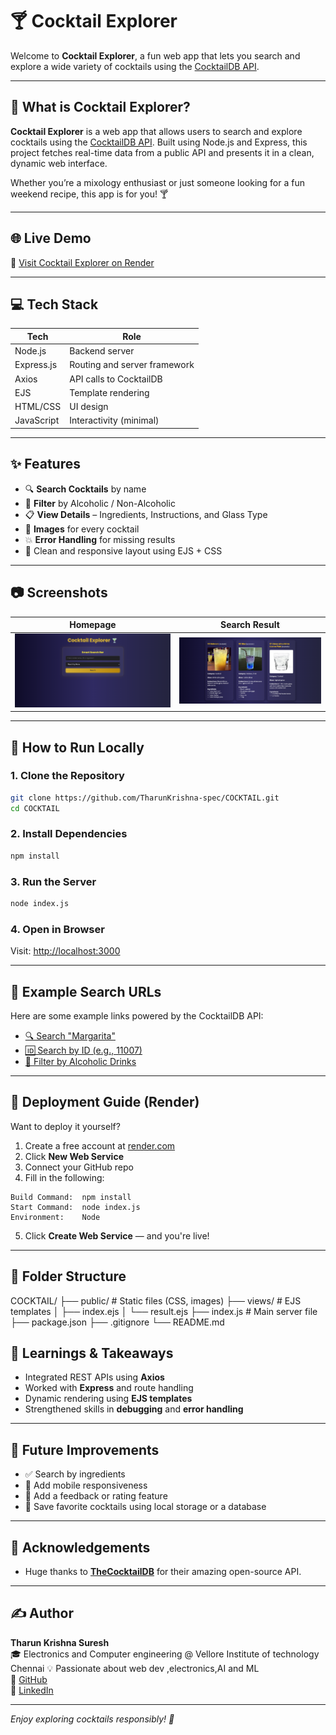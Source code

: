 # 🍸 Cocktail Explorer

Welcome to **Cocktail Explorer**, a fun web app that lets you search and explore a wide variety of cocktails using the [CocktailDB API](https://www.thecocktaildb.com/).

---
## 🧠 What is Cocktail Explorer?

**Cocktail Explorer** is a web app that allows users to search and explore cocktails using the [CocktailDB API](https://www.thecocktaildb.com/api.php). Built using Node.js and Express, this project fetches real-time data from a public API and presents it in a clean, dynamic web interface.

Whether you’re a mixology enthusiast or just someone looking for a fun weekend recipe, this app is for you! 🍸

---
## 🌐 Live Demo

🔗 [Visit Cocktail Explorer on Render](https://cocktail-explorer.onrender.com) <!-- Replace with your actual link after deployment -->

---

## 💻 Tech Stack

| Tech         | Role                          |
|--------------|-------------------------------|
| Node.js      | Backend server                |
| Express.js   | Routing and server framework  |
| Axios        | API calls to CocktailDB       |
| EJS          | Template rendering            |
| HTML/CSS     | UI design                     |
| JavaScript   | Interactivity (minimal)       |

---

## ✨ Features

- 🔍 **Search Cocktails** by name
- 🧪 **Filter** by Alcoholic / Non-Alcoholic
- 📋 **View Details** – Ingredients, Instructions, and Glass Type
- 📸 **Images** for every cocktail
- 💥 **Error Handling** for missing results
- 🎨 Clean and responsive layout using EJS + CSS

---

## 📷 Screenshots


| Homepage | Search Result |
|----------|----------------|
| ![Home](./screenshots/home.png) | ![Result](./screenshots/result.png) |

---
## 🚀 How to Run Locally

### 1. Clone the Repository

```bash
git clone https://github.com/TharunKrishna-spec/COCKTAIL.git
cd COCKTAIL
```

### 2. Install Dependencies

```bash
npm install
```

### 3. Run the Server

```bash
node index.js
```

### 4. Open in Browser

Visit: [http://localhost:3000](http://localhost:3000)

---

## 🧪 Example Search URLs

Here are some example links powered by the CocktailDB API:

- [🔍 Search "Margarita"](https://www.thecocktaildb.com/api/json/v1/1/search.php?s=margarita)
- [🆔 Search by ID (e.g., 11007)](https://www.thecocktaildb.com/api/json/v1/1/lookup.php?i=11007)
- [🍷 Filter by Alcoholic Drinks](https://www.thecocktaildb.com/api/json/v1/1/filter.php?a=Alcoholic)

---



## 🚀 Deployment Guide (Render)

Want to deploy it yourself?

1. Create a free account at [render.com](https://render.com)
2. Click **New Web Service**
3. Connect your GitHub repo
4. Fill in the following:

```
Build Command:  npm install
Start Command:  node index.js
Environment:    Node
```

5. Click **Create Web Service** — and you're live!

---
## 📁 Folder Structure

COCKTAIL/
├── public/ # Static files (CSS, images)
├── views/ # EJS templates
│ ├── index.ejs
│ └── result.ejs
├── index.js # Main server file
├── package.json
├── .gitignore
└── README.md


## 🧠 Learnings & Takeaways

- Integrated REST APIs using **Axios**
- Worked with **Express** and route handling
- Dynamic rendering using **EJS templates**
- Strengthened skills in **debugging** and **error handling**

---

## 📌 Future Improvements

- ✅ Search by ingredients
- 📱 Add mobile responsiveness
- 💬 Add a feedback or rating feature
- 🎯 Save favorite cocktails using local storage or a database

---

## 🙌 Acknowledgements

- Huge thanks to **[TheCocktailDB](https://www.thecocktaildb.com/)** for their amazing open-source API.

---

## ✍️ Author

**Tharun Krishna Suresh**  
🎓 Electronics and Computer engineering @ Vellore Institute of technology Chennai
💡 Passionate about web dev ,electronics,AI and ML  
🔗 [GitHub](https://github.com/TharunKrishna-spec)  
🔗 [LinkedIn](https://www.linkedin.com/in/tharun-krishna-aa5580324/)

---


_Enjoy exploring cocktails responsibly! 🥂_